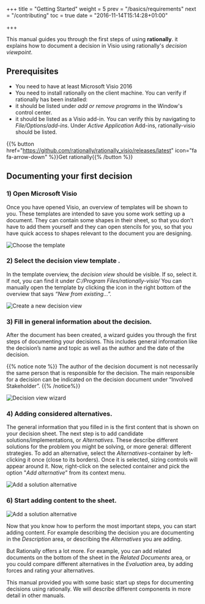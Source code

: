 +++
title = "Getting Started"
weight = 5
prev = "/basics/requirements"
next = "/contributing"
toc = true
date = "2016-11-14T15:14:28+01:00"

+++

This manual guides you through the first steps of using **rationally**. it explains how to document a decision in Visio using rationally's *decision viewpoint*.

## Prerequisites 

* You need to have at least Microsoft Visio 2016
* You need to install rationally on the client machine. You can verify if rationally has been installed:
 * it should be listed under _add or remove programs_ in the Window's control center.
 * it should be listed as a Visio add-in. You can verify this by navigating to _File/Options/add-ins_. Under _Active Application_ Add-ins, rationally-visio should be listed.

 {{% button href="https://github.com/rationally/rationally_visio/releases/latest" icon="fa fa-arrow-down" %}}Get rationally{{% /button %}}

## Documenting your first decision
### 1) Open Microsoft Visio

Once you have opened Visio, an overview of templates will be shown to you. These templates are intended to save you some work setting up a document. They can contain some shapes in their sheet, so that you don’t have to add them yourself and they can open stencils for you, so that you have quick access to shapes relevant to the document you are designing.

![Choose the template](/images/0ChooseTemplate.png)


### 2) Select the decision view template .</h3>

In the template overview, the *decision view* should be visible. If so, select it. If not, you can find it under *C:/Program Files/rationally-visio/* You can manually open the template by clicking the icon in the right bottom of the overview that says *“New from existing…”.*

![Create a new decision view](/images/1CreateTemplate.png)

### 3) Fill in general information about the decision.</h3>

After the document has been created, a wizard guides you through the first steps of documenting your decisions. This includes general information like the decision’s name and topic as well as the author and the date of the decision.

{{% notice note %}}
The author of the decision document is not necessarily the same person that is responsible for the decision. The main responsible for a decision can be indicated on the decision document under “Involved Stakeholder”.
{{% /notice%}}

![Decision view wizard](/images/2FillInGeneralImplementation.png)

### 4) Adding considered alternatives.</h3>

The general information that you filled in is the first content that is shown on your decision sheet. The next step is to add candidate solutions/implementations, or _Alternatives_. These describe different solutions for the problem you might be solving, or more general: different strategies. To add an alternative, select the _Alternatives_-container by left-clicking it once (close to its borders). Once it is selected, sizing controls will appear around it. Now, right-click on the selected container and pick the option "_Add alternative_” from its context menu.
            
![Add a solution alternative](/images/4AddAlternative.png)

### 6) Start adding content to the sheet.

![Add a solution alternative](/images/6AddedComponents.png)

Now that you know how to perform the most important steps, you can start adding content. For example describing the decision you are documenting in the _Description_ area, or describing the _Alternatives_ you are adding.

But Rationally offers a lot more. For example, you can add related documents on the bottom of the sheet in the _Related Documents_ area, or you could compare different alternatives in the _Evaluation_ area, by adding forces and rating your alternatives. 

This manual provided you with some basic start up steps for documenting decisions using rationally. We will describe different components in more detail in other manuals.